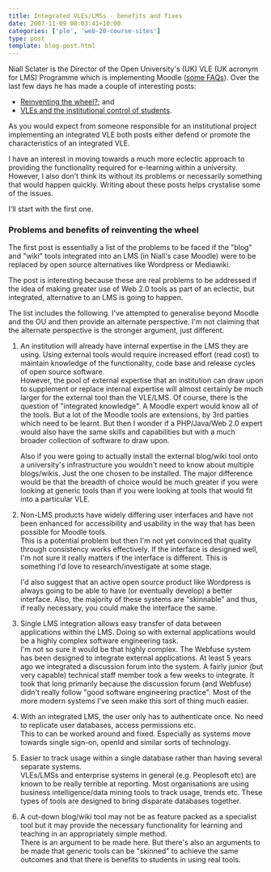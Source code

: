 ```yaml
---
title: Integrated VLEs/LMSs - benefits and fixes
date: 2007-11-09 00:03:41+10:00
categories: ['ple', 'web-20-course-sites']
type: post
template: blog-post.html
---
```

Niall Sclater is the Director of the Open University's (UK) VLE (UK acronym for LMS) Programme which is implementing Moodle ([some FAQs](http://conclave.open.ac.uk/ouvlefaq/)). Over the last few days he has made a couple of interesting posts:

- [Reinventing the wheel?](http://sclater.com/blog/?p=38); and
- [VLEs and the institutional control of students](http://sclater.com/blog/?p=41).

As you would expect from someone responsible for an institutional project implementing an integrated VLE both posts either defend or promote the characteristics of an integrated VLE.

I have an interest in moving towards a much more eclectic approach to providing the functionality required for e-learning within a university. However, I also don't think its without its problems or necessarily something that would happen quickly. Writing about these posts helps crystalise some of the issues.

I'll start with the first one.

### Problems and benefits of reinventing the wheel

The first post is essentially a list of the problems to be faced if the "blog" and "wiki" tools integrated into an LMS (in Niall's case Moodle) were to be replaced by open source alternatives like Wordpress or Mediawiki.

The post is interesting because these are real problems to be addressed if the idea of making greater use of Web 2.0 tools as part of an eclectic, but integrated, alternative to an LMS is going to happen.

The list includes the following. I've attempted to generalise beyond Moodle and the OU and then provide an alternate perspective. I'm not claiming that the alternate perspective is the stronger argument, just different.

1. An institution will already have internal expertise in the LMS they are using. Using external tools would require increased effort (read cost) to maintain knowledge of the functionality, code base and release cycles of open source software.  
    However, the pool of external expertise that an institution can draw upon to supplement or replace internal expertise will almost certainly be much larger for the external tool than the VLE/LMS. Of course, there is the question of "integrated knowledge". A Moodle expert would know all of the tools. But a lot of the Moodle tools are extensions, by 3rd parties which need to be learnt. But then I wonder if a PHP/Java/Web 2.0 expert would also have the same skills and capabilities but with a much broader collection of software to draw upon.
    
    Also if you were going to actually install the external blog/wiki tool onto a university's infrastructure you wouldn't need to know about multiple blogs/wikis. Just the one chosen to be installed. The major difference would be that the breadth of choice would be much greater if you were looking at generic tools than if you were looking at tools that would fit into a particular VLE.
    
2. Non-LMS products have widely differing user interfaces and have not been enhanced for accessibility and usability in the way that has been possible for Moodle tools.  
    This is a potential problem but then I'm not yet convinced that quality through consistency works effectively. If the interface is designed well, I'm not sure it really matters if the interface is different. This is something I'd love to research/investigate at some stage.
    
    I'd also suggest that an active open source product like Wordpress is always going to be able to have (or eventually develop) a better interface. Also, the majority of these systems are "skinnable" and thus, if really necessary, you could make the interface the same.
    
3. Single LMS integration allows easy transfer of data between applications within the LMS. Doing so with external applications would be a highly complex software engineering task.  
    I'm not so sure it would be that highly complex. The Webfuse system has been designed to integrate external applications. At least 5 years ago we integrated a discussion forum into the system. A fairly junior (but very capable) technical staff member took a few weeks to integrate. It took that long primarily because the discussion forum (and Webfuse) didn't really follow "good software engineering practice". Most of the more modern systems I've seen make this sort of thing much easier.
4. With an integrated LMS, the user only has to authenticate once. No need to replicate user databases, access permissions etc.  
    This to can be worked around and fixed. Especially as systems move towards single sign-on, openId and similar sorts of technology.
5. Easier to track usage within a single database rather than having several separate systems.  
    VLEs/LMSs and enterprise systems in general (e.g. Peoplesoft etc) are known to be really terrible at reporting. Most organisations are using business intelligence/data mining tools to track usage, trends etc. These types of tools are designed to bring disparate databases together.
6. A cut-down blog/wiki tool may not be as feature packed as a specialist tool but it may provide the necessary functionality for learning and teaching in an appropriately simple method.  
    There is an argument to be made here. But there's also an arguments to be made that generic tools can be "skinned" to achieve the same outcomes and that there is benefits to students in using real tools.